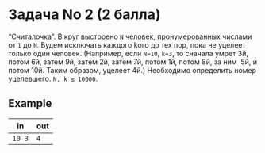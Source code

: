 # Задача No 2 (2 балла)
“Считалочка”. В круг выстроено `N` человек, пронумерованных числами от `1` до
`N`. Будем исключать каждого k­ого до тех пор, пока не уцелеет только один
человек. (Например, если `N=10`, `k=3`, то сначала умрет 3­й, потом 6­й, затем 9­й,
затем 2­й, затем 7­й, потом 1­й, потом 8­й, за ним ­ 5­й, и потом 10­й. Таким образом,
уцелеет 4­й.) Необходимо определить номер уцелевшего. `N, k ≤ 10000`.

## Example
| in | out |
|---|----|
|```10 3```|```4```|
